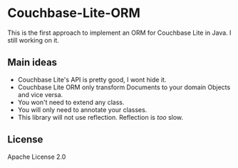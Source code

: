 # Couchbase-Lite-ORM

This is the first approach to implement an ORM for Couchbase Lite in Java. I still working on it.

## Main ideas
- Couchbase Lite's API is pretty good, I wont hide it.
- Couchbase Lite ORM only transform Documents to your domain Objects and vice versa.
- You won't need to extend any class.
- You will only need to annotate your classes.
- This library will not use reflection. Reflection is *too* slow.

## License
Apache License 2.0
